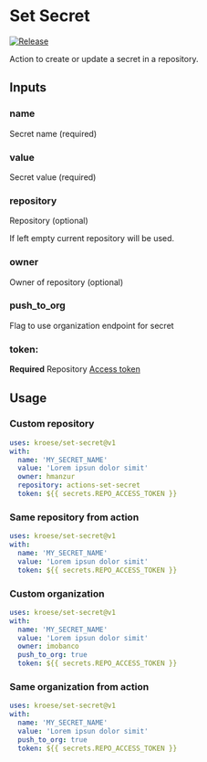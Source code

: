 # Set Secret
[![Release](https://github.com/kroese/set-secret/actions/workflows/build.yml/badge.svg)](https://github.com/kroese/set-secret/actions/workflows/build.yml)

Action to create or update a secret in a repository.


## Inputs
### name
Secret name (required)

### value
Secret value (required)

### repository
Repository (optional)

If left empty current repository will be used.

### owner
Owner of repository (optional)
  
### push_to_org
Flag to use organization endpoint for secret
  
### token:
**Required** Repository [Access token](https://docs.github.com/en/github/authenticating-to-github/creating-a-personal-access-token)

## Usage
### Custom repository
```YAML
uses: kroese/set-secret@v1
with:
  name: 'MY_SECRET_NAME'
  value: 'Lorem ipsun dolor simit'
  owner: hmanzur
  repository: actions-set-secret
  token: ${{ secrets.REPO_ACCESS_TOKEN }}
```
### Same repository from action
```YAML
uses: kroese/set-secret@v1
with:
  name: 'MY_SECRET_NAME'
  value: 'Lorem ipsun dolor simit'
  token: ${{ secrets.REPO_ACCESS_TOKEN }}
```

### Custom organization
```YAML
uses: kroese/set-secret@v1
with:
  name: 'MY_SECRET_NAME'
  value: 'Lorem ipsun dolor simit'
  owner: imobanco
  push_to_org: true
  token: ${{ secrets.REPO_ACCESS_TOKEN }}
```
### Same organization from action
```YAML
uses: kroese/set-secret@v1
with:
  name: 'MY_SECRET_NAME'
  value: 'Lorem ipsun dolor simit'
  push_to_org: true
  token: ${{ secrets.REPO_ACCESS_TOKEN }}
```
